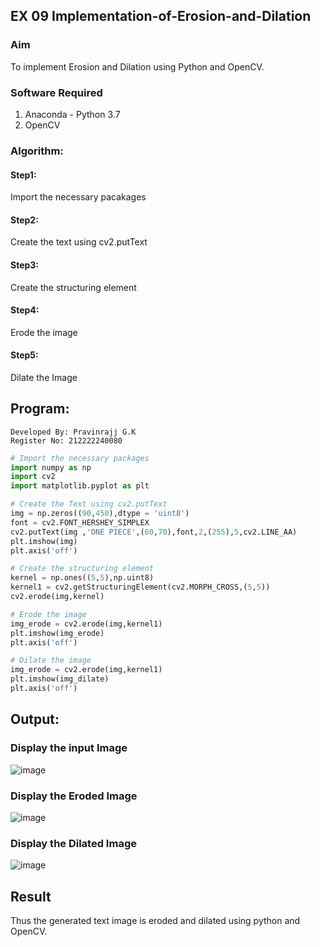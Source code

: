 ## EX 09 Implementation-of-Erosion-and-Dilation
### Aim
To implement Erosion and Dilation using Python and OpenCV.
### Software Required
1. Anaconda - Python 3.7
2. OpenCV
### Algorithm:
#### Step1:<br>
Import the necessary pacakages

#### Step2:<br>
Create the text using cv2.putText

#### Step3:<br>
Create the structuring element

#### Step4:<br>
Erode the image


#### Step5: <br>
Dilate the Image

 
## Program:
```
Developed By: Pravinrajj G.K
Register No: 212222240080
```
``` Python
# Import the necessary packages
import numpy as np
import cv2
import matplotlib.pyplot as plt

# Create the Text using cv2.putText
img = np.zeros((90,450),dtype = 'uint8')
font = cv2.FONT_HERSHEY_SIMPLEX
cv2.putText(img ,'ONE PIECE',(60,70),font,2,(255),5,cv2.LINE_AA)
plt.imshow(img)
plt.axis('off')

# Create the structuring element
kernel = np.ones((5,5),np.uint8)
kernel1 = cv2.getStructuringElement(cv2.MORPH_CROSS,(5,5))
cv2.erode(img,kernel)

# Erode the image
img_erode = cv2.erode(img,kernel1)
plt.imshow(img_erode)
plt.axis('off')

# Dilate the image
img_erode = cv2.erode(img,kernel1)
plt.imshow(img_dilate)
plt.axis('off')

```
## Output:

### Display the input Image
![image](https://github.com/Pravinrajj/erosion--dilation/assets/117917674/7e4703b0-0ed6-4832-862c-328a2b66583b)

### Display the Eroded Image
![image](https://github.com/Pravinrajj/erosion--dilation/assets/117917674/3d9abce5-580b-405c-a711-27df38c933af)

### Display the Dilated Image
![image](https://github.com/Pravinrajj/erosion--dilation/assets/117917674/0685de82-1331-4bd2-ab0d-d6e4544525fb)

## Result
Thus the generated text image is eroded and dilated using python and OpenCV.
